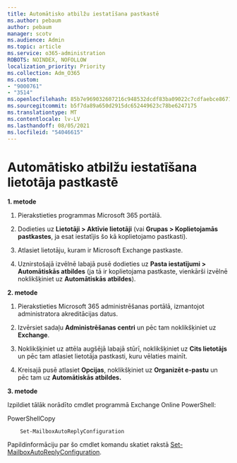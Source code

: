 ```yaml
---
title: Automātisko atbilžu iestatīšana pastkastē
ms.author: pebaum
author: pebaum
manager: scotv
ms.audience: Admin
ms.topic: article
ms.service: o365-administration
ROBOTS: NOINDEX, NOFOLLOW
localization_priority: Priority
ms.collection: Adm_O365
ms.custom:
- "9000761"
- "3514"
ms.openlocfilehash: 85b7e969032607216c948532dcdf83ba09022c7cdfaebce8671c6d2e8fef183d
ms.sourcegitcommit: b5f7da89a650d2915dc652449623c78be6247175
ms.translationtype: MT
ms.contentlocale: lv-LV
ms.lasthandoff: 08/05/2021
ms.locfileid: "54046615"
---
```

# <a name="set-auto-replies-for-a-users-mailbox"></a>Automātisko atbilžu iestatīšana lietotāja pastkastē

**1. metode**

1. Pierakstieties programmas Microsoft 365 portālā.

2. Dodieties uz **Lietotāji > Aktīvie lietotāji** (vai **Grupas > Koplietojamās pastkastes**, ja esat iestatījis šo kā koplietojamo pastkasti).

3. Atlasiet lietotāju, kuram ir Microsoft Exchange pastkaste.

4. Uznirstošajā izvēlnē labajā pusē dodieties uz **Pasta iestatījumi > Automātiskās atbildes** (ja tā ir koplietojama pastkaste, vienkārši izvēlnē noklikšķiniet uz **Automātiskās atbildes**).

**2. metode**

1. Pierakstieties Microsoft 365 administrēšanas portālā, izmantojot administratora akreditācijas datus.

2. Izvērsiet sadaļu **Administrēšanas centri** un pēc tam noklikšķiniet uz **Exchange**.

3. Noklikšķiniet uz attēla augšējā labajā stūrī, noklikšķiniet uz **Cits lietotājs** un pēc tam atlasiet lietotāja pastkasti, kuru vēlaties mainīt.

4. Kreisajā pusē atlasiet **Opcijas**, noklikšķiniet uz **Organizēt e-pastu** un pēc tam uz **Automātiskās atbildes.**

**3. metode**

Izpildiet tālāk norādīto cmdlet programmā Exchange Online PowerShell:

PowerShellCopy

```
    Set-MailboxAutoReplyConfiguration
```

Papildinformāciju par šo cmdlet komandu skatiet rakstā [Set-MailboxAutoReplyConfiguration](https://docs.microsoft.com/powershell/module/exchange/mailboxes/set-mailboxautoreplyconfiguration).
